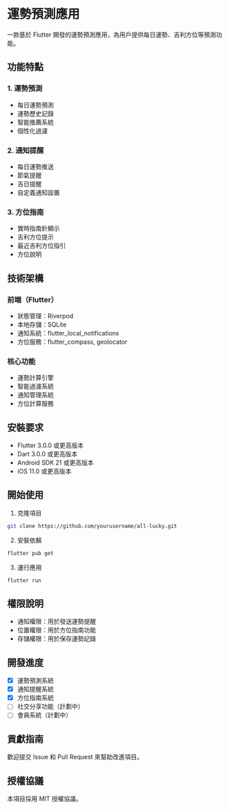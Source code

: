 # 運勢預測應用

一款基於 Flutter 開發的運勢預測應用，為用戶提供每日運勢、吉利方位等預測功能。

## 功能特點

### 1. 運勢預測
- 每日運勢預測
- 運勢歷史記錄
- 智能推薦系統
- 個性化過濾

### 2. 通知提醒
- 每日運勢推送
- 節氣提醒
- 吉日提醒
- 自定義通知設置

### 3. 方位指南
- 實時指南針顯示
- 吉利方位提示
- 最近吉利方位指引
- 方位說明

## 技術架構

### 前端（Flutter）
- 狀態管理：Riverpod
- 本地存儲：SQLite
- 通知系統：flutter_local_notifications
- 方位服務：flutter_compass, geolocator

### 核心功能
- 運勢計算引擎
- 智能過濾系統
- 通知管理系統
- 方位計算服務

## 安裝要求
- Flutter 3.0.0 或更高版本
- Dart 3.0.0 或更高版本
- Android SDK 21 或更高版本
- iOS 11.0 或更高版本

## 開始使用

1. 克隆項目
```bash
git clone https://github.com/yourusername/all-lucky.git
```

2. 安裝依賴
```bash
flutter pub get
```

3. 運行應用
```bash
flutter run
```

## 權限說明
- 通知權限：用於發送運勢提醒
- 位置權限：用於方位指南功能
- 存儲權限：用於保存運勢記錄

## 開發進度
- [x] 運勢預測系統
- [x] 通知提醒系統
- [x] 方位指南系統
- [ ] 社交分享功能（計劃中）
- [ ] 會員系統（計劃中）

## 貢獻指南
歡迎提交 Issue 和 Pull Request 來幫助改進項目。

## 授權協議
本項目採用 MIT 授權協議。 